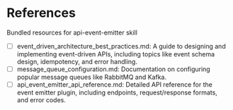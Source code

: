# References

Bundled resources for api-event-emitter skill

- [ ] event_driven_architecture_best_practices.md: A guide to designing and implementing event-driven APIs, including topics like event schema design, idempotency, and error handling.
- [ ] message_queue_configuration.md: Documentation on configuring popular message queues like RabbitMQ and Kafka.
- [ ] api_event_emitter_api_reference.md: Detailed API reference for the event emitter plugin, including endpoints, request/response formats, and error codes.
